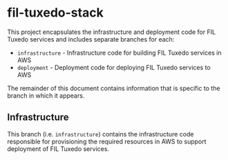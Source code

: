 # fil-tuxedo-stack

This project encapsulates the infrastructure and deployment code for FIL Tuxedo services and includes separate branches for each:

* `infrastructure` - Infrastructure code for building FIL Tuxedo services in AWS
* `deployment` - Deployment code for deploying FIL Tuxedo services to AWS

The remainder of this document contains information that is specific to the branch in which it appears.

## Infrastructure

This branch (i.e. `infrastructure`) contains the infrastructure code responsible for provisioning the required resources in AWS to support deployment of FIL Tuxedo services.
